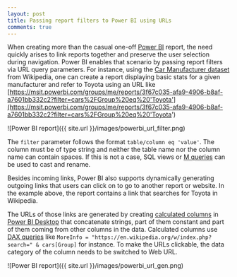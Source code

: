 ```yaml
---
layout: post
title: Passing report filters to Power BI using URLs
comments: true
---
```


When creating more than the casual one-off [Power BI](https://powerbi.com) report, the need quickly arises to link reports together and preserve the user selection during navigation.
Power BI enables that scenario by passing report filters via URL query parameters. For instance, using the [Car Manufacturer dataset](https://en.wikipedia.org/wiki/Automotive_industry#By_manufacturer)
from Wikipedia, one can create a report displaying basic stats for a given manufacturer and refer to Toyota using an URL like
[https://msit.powerbi.com/groups/me/reports/3f67c035-afa9-4906-b8af-a7601bb332c2?filter=cars%2FGroup%20eq%20'Toyota'](https://msit.powerbi.com/groups/me/reports/3f67c035-afa9-4906-b8af-a7601bb332c2?filter=cars%2FGroup%20eq%20'Toyota')

![Power BI report]({{ site.url }}/images/powerbi_url_filter.png)

The `filter` parameter follows the format `table/column eq 'value'`. The column must be of type string and neither the table name nor the column name can contain spaces.
If this is not a case, SQL views or [M queries](https://msdn.microsoft.com/en-us/library/mt211003.aspx) can be used to cast and rename.

Besides incoming links, Power BI also supports dynamically generating outgoing links that users can click on to go to another report or website. 
In the example above, the report contains a link that searches for Toyota in Wikipedia.

The URLs of those links are generated by creating [calculated columns](https://powerbi.microsoft.com/en-us/documentation/powerbi-desktop-calculated-columns/) in 
[Power BI Desktop](https://powerbi.microsoft.com/en-us/desktop/) that concatenate strings, part of them constant and part of them 
coming from other columns in the data. Calculated columns use [DAX queries](https://powerbi.microsoft.com/en-us/documentation/powerbi-desktop-quickstart-learn-dax-basics/)
like `MoreInfo = "https://en.wikipedia.org/w/index.php?search=" & cars[Group]` for instance. To make the URLs clickable, 
the data category of the column needs to be switched to Web URL.

![Power BI report]({{ site.url }}/images/powerbi_url_gen.png)
